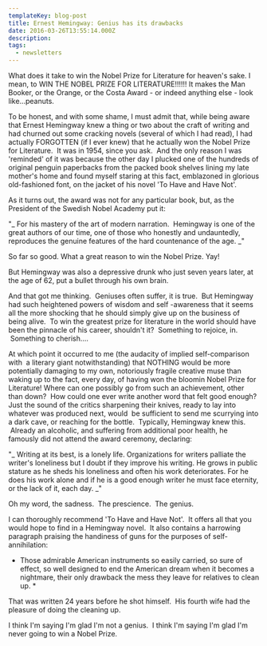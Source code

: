 ```yaml
---
templateKey: blog-post
title: Ernest Hemingway: Genius has its drawbacks
date: 2016-03-26T13:55:14.000Z
description: 
tags: 
  - newsletters
---
```


What does it take to win the Nobel Prize for Literature for heaven's sake. I
mean, to WIN THE NOBEL PRIZE FOR LITERATURE!!!!!! It makes the Man Booker, or
the Orange, or the Costa Award - or indeed anything else - look like...peanuts.

To be honest, and with some shame, I must admit that, while being aware that
Ernest Hemingway knew a thing or two about the craft of writing and had churned
out some cracking novels (several of which I had read), I had actually FORGOTTEN
(if I ever knew) that he actually won the Nobel Prize for Literature.  It was in
1954, since you ask.  And the only reason I was 'reminded' of it was because the
other day I plucked one of the hundreds of original penguin paperbacks from the
packed book shelves lining my late mother's home and found myself staring at
this fact, emblazoned in glorious old-fashioned font, on the jacket of his novel
'To Have and Have Not'.

As it turns out, the award was not for any particular book, but, as the
President of the Swedish Nobel Academy put it:

"_ For his mastery of the art of modern narration.  Hemingway is one of the
great authors of our time, one of those who honestly and undauntedly, reproduces
the genuine features of the hard countenance of the age. _"

So far so good. What a great reason to win the Nobel Prize. Yay!

But Hemingway was also a depressive drunk who just seven years later, at the age
of 62, put a bullet through his own brain.

And that got me thinking.  Geniuses often suffer, it is true.  But Hemingway had
such heightened powers of wisdom and self -awareness that it seems all the more
shocking that he should simply give up on the business of being alive.  To win
the greatest prize for literature in the world should have been the pinnacle of
his career, shouldn't it?  Something to rejoice, in.  Something to cherish....

At which point it occurred to me (the audacity of implied self-comparison with
 a literary giant notwithstanding) that NOTHING would be more potentially
damaging to my own, notoriously fragile creative muse than waking up to the
fact, every day, of having won the bloomin Nobel Prize for Literature! Where can
one possibly go from such an achievement, other than down?  How could one ever
write another word that felt good enough? Just the sound of the critics
sharpening their knives, ready to lay into whatever was produced next, would  be
sufficient to send me scurrying into a dark cave, or reaching for the bottle.
 Typically, Hemingway knew this.  Already an alcoholic, and suffering from
additional poor health, he famously did not attend the award ceremony,
declaring:

"_ Writing at its best, is a lonely life. Organizations for writers palliate the
writer's loneliness but I doubt if they improve his writing. He grows in public
stature as he sheds his loneliness and often his work deteriorates. For he does
his work alone and if he is a good enough writer he must face eternity, or the
lack of it, each day. _"

Oh my word, the sadness.  The prescience.  The genius.

I can thoroughly recommend 'To Have and Have Not'.  It offers all that you would
hope to find in a Hemingway novel.  It also contains a harrowing paragraph
praising the handiness of guns for the purposes of self-annihilation:

- Those admirable American instruments so easily carried, so sure of effect, so
  well designed to end the American dream when it becomes a nightmare, their
  only drawback the mess they leave for relatives to clean up. \*

That was written 24 years before he shot himself.  His fourth wife had the
pleasure of doing the cleaning up.

I think I'm saying I'm glad I'm not a genius.  I think I'm saying I'm glad I'm
never going to win a Nobel Prize.
